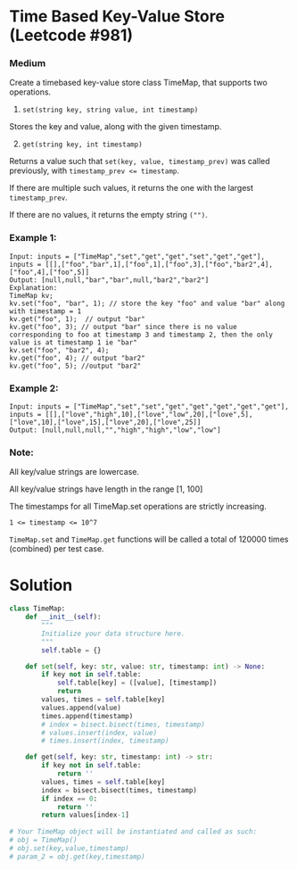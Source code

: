 Time Based Key-Value Store (Leetcode #981)
===============================
### Medium
Create a timebased key-value store class TimeMap, that supports two operations.

1. `set(string key, string value, int timestamp)`

Stores the key and value, along with the given timestamp.

2. `get(string key, int timestamp)`

Returns a value such that `set(key, value, timestamp_prev)` was called previously, with `timestamp_prev <= timestamp`.

If there are multiple such values, it returns the one with the largest `timestamp_prev`.

If there are no values, it returns the empty string `("")`.
 

### Example 1:
```
Input: inputs = ["TimeMap","set","get","get","set","get","get"], inputs = [[],["foo","bar",1],["foo",1],["foo",3],["foo","bar2",4],["foo",4],["foo",5]]
Output: [null,null,"bar","bar",null,"bar2","bar2"]
Explanation:   
TimeMap kv;   
kv.set("foo", "bar", 1); // store the key "foo" and value "bar" along with timestamp = 1   
kv.get("foo", 1);  // output "bar"   
kv.get("foo", 3); // output "bar" since there is no value corresponding to foo at timestamp 3 and timestamp 2, then the only value is at timestamp 1 ie "bar"   
kv.set("foo", "bar2", 4);   
kv.get("foo", 4); // output "bar2"   
kv.get("foo", 5); //output "bar2"   
```
### Example 2:
```
Input: inputs = ["TimeMap","set","set","get","get","get","get","get"], inputs = [[],["love","high",10],["love","low",20],["love",5],["love",10],["love",15],["love",20],["love",25]]
Output: [null,null,null,"","high","high","low","low"]
 ```

### Note:
All key/value strings are lowercase.

All key/value strings have length in the range [1, 100]

The timestamps for all TimeMap.set operations are strictly increasing.

`1 <= timestamp <= 10^7`

`TimeMap.set` and `TimeMap.get` functions will be called a total of 120000 times (combined) per test case.

Solution
========

```python
class TimeMap:            
    def __init__(self):
        """
        Initialize your data structure here.
        """
        self.table = {}

    def set(self, key: str, value: str, timestamp: int) -> None:
        if key not in self.table: 
            self.table[key] = ([value], [timestamp])
            return
        values, times = self.table[key]
        values.append(value)
        times.append(timestamp)
        # index = bisect.bisect(times, timestamp)
        # values.insert(index, value)
        # times.insert(index, timestamp)

    def get(self, key: str, timestamp: int) -> str:
        if key not in self.table:
            return ''
        values, times = self.table[key]
        index = bisect.bisect(times, timestamp)
        if index == 0:
            return ''
        return values[index-1]
        
# Your TimeMap object will be instantiated and called as such:
# obj = TimeMap()
# obj.set(key,value,timestamp)
# param_2 = obj.get(key,timestamp)
```
